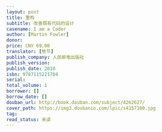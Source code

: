 ```yaml
---
layout: post
title: 重构
subtitle: 改善既有代码的设计
casename: I am a Coder
author: [Martin Fowler]
donor: 
price: CNY 69.00
translator: [熊节]
publish_company: 人民邮电出版社
publish_version: 
publish_date: 2010
isbn: 9787115221704
serial: 
total_volume: 1
borrower: []
borrow_date: []
douban_url: http://book.douban.com/subject/4262627/
cover_path: https://img3.doubanio.com/lpic/s4157180.jpg
tag: 
read_status: 未读
---
```

